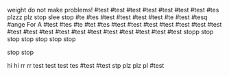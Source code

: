 weight do not make problems!
#test
#test
#test
#test
#test
#test
#test
#tes
plzzz
plz
stop 
slee
stop
#te
#tes
#test
#test
#test
#test
#te
#test
#tesq
#ange
For A
#test
#tes
#te
#tet
#tes
#test
#test
#test
#test
#test
#test
#test
#test
#test
#test
#test
#test
#test
#test
#test
#test
#test
#test
stopp
stop
stop
stop
stop
stop
stop

stop
stop


hi
hi
rr
rr
test
test
test
tes
#test
#test
stp
plz
plz
pl
#test

